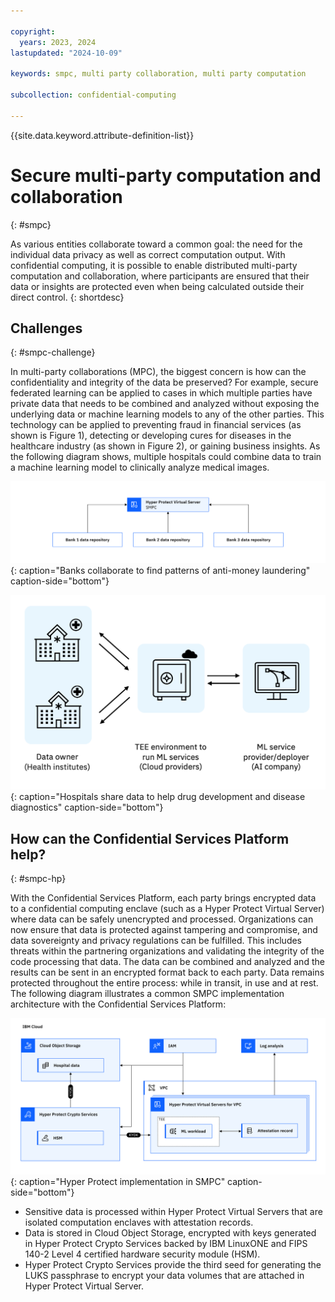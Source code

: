 ```yaml
---

copyright:
  years: 2023, 2024
lastupdated: "2024-10-09"

keywords: smpc, multi party collaboration, multi party computation

subcollection: confidential-computing

---
```


{{site.data.keyword.attribute-definition-list}}

# Secure multi-party computation and collaboration
{: #smpc}

As various entities collaborate toward a common goal: the need for the individual data privacy as well as correct computation output. With confidential computing, it is possible to enable distributed multi-party computation and collaboration, where participants are ensured that their data or insights are protected even when being calculated outside their direct control.
{: shortdesc}

## Challenges
{: #smpc-challenge}

In multi-party collaborations (MPC), the biggest concern is how can the confidentiality and integrity of the data be preserved? For example, secure federated learning can be applied to cases in which multiple parties have private data that needs to be combined and analyzed without exposing the underlying data or machine learning models to any of the other parties. This technology can be applied to preventing fraud in financial services (as shown is Figure 1), detecting or developing cures for diseases in the healthcare industry (as shown in Figure 2), or gaining business insights. As the following diagram shows, multiple hospitals could combine data to train a machine learning model to clinically analyze medical images.

![Secure multi-party computation - banks](../images/updated-smpc-bank.svg){: caption="Banks collaborate to find patterns of anti-money laundering" caption-side="bottom"}

![Secure multi-party computation - healthcare](../images/smpc-hospitals.png){: caption="Hospitals share data to help drug development and disease diagnostics" caption-side="bottom"}

## How can the Confidential Services Platform help?
{: #smpc-hp}

With the Confidential Services Platform, each party brings encrypted data to a confidential computing enclave (such as a Hyper Protect Virtual Server) where data can be safely unencrypted and processed. Organizations can now ensure that data is protected against tampering and compromise, and data sovereignty and privacy regulations can be fulfilled. This includes threats within the partnering organizations and validating the integrity of the code processing that data. The data can be combined and analyzed and the results can be sent in an encrypted format back to each party. Data remains protected throughout the entire process: while in transit, in use and at rest. The following diagram illustrates a common SMPC implementation architecture with the Confidential Services Platform:

![Hyper Protect implementation in SMPC](../images/updated-smpc-hp.svg){: caption="Hyper Protect implementation in SMPC" caption-side="bottom"}

- Sensitive data is processed within Hyper Protect Virtual Servers that are isolated computation enclaves with attestation records.
- Data is stored in Cloud Object Storage, encrypted with keys generated in Hyper Protect Crypto Services backed by IBM LinuxONE and FIPS 140-2 Level 4 certified hardware security module (HSM).
- Hyper Protect Crypto Services provide the third seed for generating the LUKS passphrase to encrypt your data volumes that are attached in Hyper Protect Virtual Server.
